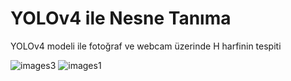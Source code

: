 # YOLOv4 ile Nesne Tanıma
YOLOv4 modeli ile fotoğraf ve webcam üzerinde H harfinin tespiti

![images3](https://github.com/sevvalkapcak/YOLOv4-ile-Nesne-Tanima/assets/73191933/572cb525-27d9-4fed-ac14-b5cb95d44fe4)
![images1](https://github.com/sevvalkapcak/YOLOv4-ile-Nesne-Tanima/assets/73191933/005a072b-2e8c-4875-a6e1-8a3b954b6db5)
